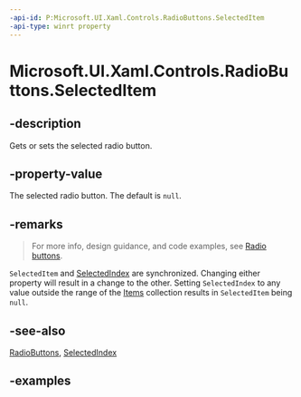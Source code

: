 ```yaml
---
-api-id: P:Microsoft.UI.Xaml.Controls.RadioButtons.SelectedItem
-api-type: winrt property
---
```


# Microsoft.UI.Xaml.Controls.RadioButtons.SelectedItem

<!--
public object SelectedItem { get; set; }
-->

## -description

Gets or sets the selected radio button.

## -property-value

The selected radio button. The default is `null`.

## -remarks

> For more info, design guidance, and code examples, see [Radio buttons](/windows/apps/design/controls/radio-button).

`SelectedItem` and [SelectedIndex](radiobuttons_selectedindex.md) are synchronized. Changing either property will result in a change to the other. Setting `SelectedIndex` to any value outside the range of the [Items](radiobuttons_items.md) collection results in `SelectedItem` being `null`.

## -see-also

[RadioButtons](radiobuttons.md), [SelectedIndex](radiobuttons_selectedindex.md)

## -examples

